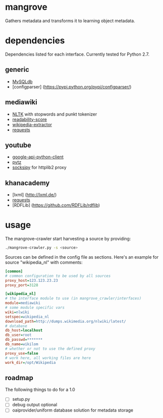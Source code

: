 # mangrove #
Gathers metadata and transforms it to learning object metadata.

# dependencies #
Dependencies listed for each interface. Currently tested for Python 2.7.

## generic ##
- [MySQLdb](http://sourceforge.net/projects/mysql-python/)
- [configparser] (https://pypi.python.org/pypi/configparser/)

## mediawiki ##
- [NLTK](http://nltk.org/) with stopwords and punkt tokenizer
- [readability-score](http://github.com/wimmuskee/readability-score)
- [wikipedia-extractor](https://github.com/bwbaugh/wikipedia-extractor)
- [requests](http://python-requests.org)

## youtube ##
- [google-api-python-client](http://code.google.com/p/google-api-python-client/)
- [pytz](http://pythonhosted.org/pytz/)
- [socksipy](http://socksipy.sourceforge.net) for httplib2 proxy

## khanacademy ##
- [lxml] (http://lxml.de/)
- [requests](http://python-requests.org)
- [RDFLib] (https://github.com/RDFLib/rdflib)


# usage #
The mangrove-crawler start harvesting a source by providing:
```bash
./mangrove-crawler.py -s <source>
```

Sources can be defined in the config file as sections. Here's an example for source "wikipedia_nl" with comments:
```Ini
[common]
# common configuration to be used by all sources
proxy_host=123.123.23.23
proxy_port=3128

[wikipedia_nl]
# the interface module to use (in mangrove_crawler/interfaces)
module=mediawiki
# some module specific vars
wiki=nlwiki
setspec=wikipedia_nl
download_path=http://dumps.wikimedia.org/nlwiki/latest/
# database
db_host=localhost
db_user=root
db_passwd=*******
db_name=wikilom
# whether or not to use the defined proxy
proxy_use=false
# work here, all working files are here
work_dir=/opt/Wikipedia
```

## roadmap ##
The following things to do for a 1.0
- [ ] setup.py
- [ ] debug output optional
- [ ] oaiprovider/uniform database solution for metadata storage
